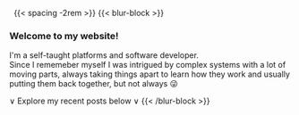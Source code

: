 &nbsp;
{{< spacing -2rem >}}
{{< blur-block >}}
### Welcome to my website!
I'm a self-taught platforms and software developer.  
Since I rememeber myself I was intrigued by complex systems with a lot of moving parts, always taking things apart to learn how they work and usually putting them back together, but not always 😜

&or; Explore my recent posts below &or;
{{< /blur-block >}}